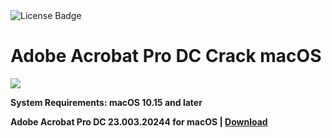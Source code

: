 <div id="badges">
  <img src="https://img.shields.io/badge/License-dark?logo=License&logoColor=white&style=for-the-badge" alt="License Badge"/>
</div>
<h1>Adobe Acrobat Pro DC Crack macOS</h1>
<p><img src="https://repository-images.githubusercontent.com/866830654/f141af55-ea45-4355-9239-1f7f5c8a4855"/></p>

<p><strong>System Requirements: macOS 10.15 and later</p>
Adobe Acrobat Pro DC 23.003.20244 for macOS | <a href="">Download</a>
</h1>
